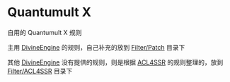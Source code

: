 # Quantumult X
自用的 Quantumult X 规则

主用 [DivineEngine](https://github.com/DivineEngine/Profiles) 的规则，自己补充的放到 [Filter/Patch](https://github.com/BlueGrave/QuantumultX/tree/master/Filter/Patch) 目录下

其他 [DivineEngine](https://github.com/DivineEngine/Profiles) 没有提供的规则，则是根据 [ACL4SSR](https://github.com/ACL4SSR/ACL4SSR) 的规则整理的，放到 [Filter/ACL4SSR](https://github.com/BlueGrave/QuantumultX/tree/master/Filter/ACL4SSR) 目录下